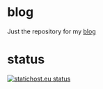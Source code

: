# blog
Just the repository for my [blog](https://arne-rossmann.net)

# status
[![statichost.eu status](https://builder.statichost.eu/blog-arnerossmann-net/status.svg)](https://builder.statichost.eu/blog-arnerossmann-net)
